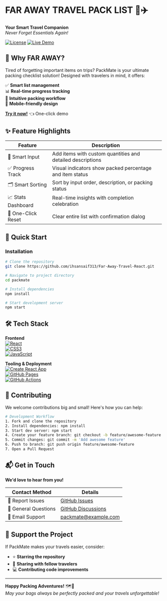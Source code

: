 # FAR AWAY TRAVEL PACK LIST 🧳✈️  
**Your Smart Travel Companion**  
*Never Forget Essentials Again!*

[![License](https://img.shields.io/badge/License-MIT-blue.svg)](https://opensource.org/licenses/MIT) 
[![Live Demo](https://img.shields.io/badge/Live_Demo-🚀_Try_It_Now!-brightgreen)](https://ihsansaif313.github.io/Far-Away-Travel-React/)


## 🌟 Why FAR AWAY?

Tired of forgetting important items on trips? PackMate is your ultimate packing checklist solution! Designed with travelers in mind, it offers:

✅ **Smart list management**  
📊 **Real-time progress tracking**  
🎯 **Intuitive packing workflow**  
📱 **Mobile-friendly design**

**[Try it now!](https://ihsansaif313.github.io/Far-Away-Travel-React/)** 👈 One-click demo

## ✨ Feature Highlights

| Feature          | Description                                                                 |
|------------------|-----------------------------------------------------------------------------|
| 📝 Smart Input    | Add items with custom quantities and detailed descriptions                 |
| ✅ Progress Track | Visual indicators show packed percentage and item status                    |
| 🗂️ Smart Sorting  | Sort by input order, description, or packing status                        |
| 📈 Stats Dashboard| Real-time insights with completion celebration                              |
| 🧹 One-Click Reset| Clear entire list with confirmation dialog                                  |

## 🚀 Quick Start

### Installation
```bash
# Clone the repository
git clone https://github.com/ihsansaif313/Far-Away-Travel-React.git

# Navigate to project directory
cd packmate

# Install dependencies
npm install

# Start development server
npm start
```
## 🛠️ Tech Stack

**Frontend**  
[![React](https://img.shields.io/badge/-⚛️_React-61DAFB?logo=react&logoColor=white)](https://reactjs.org/)  
[![CSS3](https://img.shields.io/badge/-🎨_CSS3-1572B6?logo=css3&logoColor=white)](https://developer.mozilla.org/en-US/docs/Web/CSS)  
[![JavaScript](https://img.shields.io/badge/-📜_JavaScript-F7DF1E?logo=javascript&logoColor=black)](https://developer.mozilla.org/en-US/docs/Web/JavaScript)

**Tooling & Deployment**  
[![Create React App](https://img.shields.io/badge/-⚡_CRA-09D3AC?logo=createreactapp&logoColor=white)](https://create-react-app.dev/)  
[![GitHub Pages](https://img.shields.io/badge/-🚀_GitHub_Pages-222222?logo=githubpages&logoColor=white)](https://pages.github.com/)  
[![GitHub Actions](https://img.shields.io/badge/-🤖_GitHub_Actions-2088FF?logo=githubactions&logoColor=white)](https://github.com/features/actions)



## 🌱 Contributing

We welcome contributions big and small! Here's how you can help:

```bash
# Development Workflow
1. Fork and clone the repository
2. Install dependencies: npm install
3. Start dev server: npm start
4. Create your feature branch: git checkout -b feature/awesome-feature
5. Commit changes: git commit -m 'Add awesome feature'
6. Push to branch: git push origin feature/awesome-feature
7. Open a Pull Request
```
## 📬 Get in Touch

**We'd love to hear from you!**  

| Contact Method       | Details                                                                 |
|----------------------|-------------------------------------------------------------------------|
| 🐞 Report Issues     | [GitHub Issues](https://github.com/ihsansaif/Far-Away-Travel-React/issues)       |
| 💬 General Questions | [GitHub Discussions](https://github.com/ihsansaif313/Far-Away-Travel-React/discussions) |
| 📩 Email Support     | [packmate@example.com](mailto:packmate@example.com)                    |


## 🌟 Support the Project

If PackMate makes your travels easier, consider:

- ⭐ **Starring the repository**  
- 📢 **Sharing with fellow travelers**   
- 💻 **Contributing code improvements**  

---

**Happy Packing Adventures!** 🗺️🧳  
*May your bags always be perfectly packed and your travels unforgettable!*
